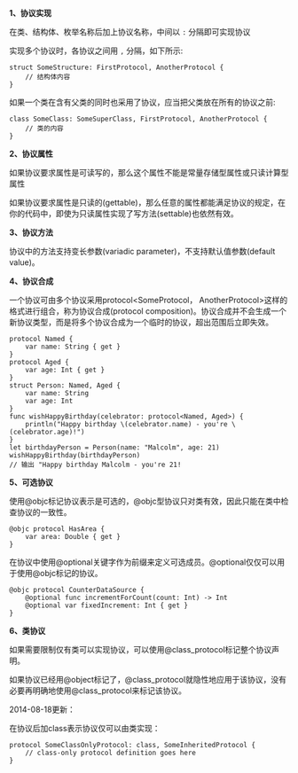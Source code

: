 **1、协议实现**

在类、结构体、枚举名称后加上协议名称，中间以 `:` 分隔即可实现协议

实现多个协议时，各协议之间用 `,` 分隔，如下所示:

	struct SomeStructure: FirstProtocol, AnotherProtocol {
	    // 结构体内容
	}

如果一个类在含有父类的同时也采用了协议，应当把父类放在所有的协议之前:

	class SomeClass: SomeSuperClass, FirstProtocol, AnotherProtocol {
	    // 类的内容
	}

**2、协议属性**

如果协议要求属性是可读写的，那么这个属性不能是常量存储型属性或只读计算型属性

如果协议要求属性是只读的(gettable)，那么任意的属性都能满足协议的规定，在你的代码中，即使为只读属性实现了写方法(settable)也依然有效。

**3、协议方法**

协议中的方法支持变长参数(variadic parameter)，不支持默认值参数(default value)。

**4、协议合成**

一个协议可由多个协议采用protocol<SomeProtocol， AnotherProtocol>这样的格式进行组合，称为协议合成(protocol composition)。协议合成并不会生成一个新协议类型，而是将多个协议合成为一个临时的协议，超出范围后立即失效。

	protocol Named {
	    var name: String { get }
	}
	protocol Aged {
	    var age: Int { get }
	}
	struct Person: Named, Aged {
	    var name: String
	    var age: Int
	}
	func wishHappyBirthday(celebrator: protocol<Named, Aged>) {
	    println("Happy birthday \(celebrator.name) - you're \(celebrator.age)!")
	}
	let birthdayPerson = Person(name: "Malcolm", age: 21)
	wishHappyBirthday(birthdayPerson)
	// 输出 "Happy birthday Malcolm - you're 21!

**5、可选协议**

使用@objc标记协议表示是可选的，@objc型协议只对类有效，因此只能在类中检查协议的一致性。
	
	@objc protocol HasArea {
	    var area: Double { get }
	}

在协议中使用@optional关键字作为前缀来定义可选成员。@optional仅仅可以用于使用@objc标记的协议。
	
	@objc protocol CounterDataSource {
	    @optional func incrementForCount(count: Int) -> Int
	    @optional var fixedIncrement: Int { get }
	}

**6、类协议**

如果需要限制仅有类可以实现协议，可以使用@class_protocol标记整个协议声明。

如果协议已经用@object标记了，@class_protocol就隐性地应用于该协议，没有必要再明确地使用@class_protocol来标记该协议。

2014-08-18更新：

在协议后加class表示协议仅可以由类实现：

	protocol SomeClassOnlyProtocol: class, SomeInheritedProtocol {
	    // class-only protocol definition goes here
	}